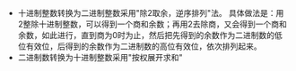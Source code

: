 * 十进制整数转换为二进制整数采用"除2取余，逆序排列"法。 
  具体做法是：用2整除十进制整数，可以得到一个商和余数；再用2去除商，又会得到一个商和余数，如此进行，直到商为0时为止，然后把先得到的余数作为二进制数的低位有效位，后得到的余数作为二进制数的高位有效位，依次排列起来。
* 二进制数转换为十进制整数采用"按权展开求和"

